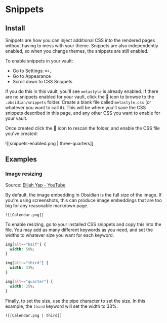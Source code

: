 # Snippets

## Install
Snippets are how you can inject additional CSS into the rendered pages without having to mess with your theme. Snippets are also independently enabled, so when you change themes, the snippets are still enabled.

To enable snippets in your vault:
- Go to Settings: `⌘+,`
- Go to Appearance
- Scroll down to CSS Snippets

If you do this in this vault, you'll see `metastyle` is already enabled. If there are no snippets enabled for your vault, click the 📂 icon to browse to the `.obsidian/snippets` folder. Create a blank file called `metastyle.css` (or whatever you want to call it). This will be where you'll save the CSS snippets described in this page, and any other CSS you want to enable for your vault.

Once created click the 🔁 icon to rescan the folder, and enable the CSS file you've created:

![[snippets-enabled.png | three-quarters]]


## Examples
### Image resizing
Source: [Elijah Yap - YouTube](https://www.youtube.com/watch?v=_nPHXKvPUi4)

By default, the image embedding in Obsidian is the full size of the image. If you're using screenshots, this can produce image embeddings that are too big for any reasonable markdown page.

```
![[Calendar.png]]
```

To enable resizing, go to your installed CSS snippets and copy this into the file. You may add as many different keywords as you need, and set the widths to whatever size you want for each keyword.
```css
img[alt~="half"] {
  width: 50%;
}

img[alt~="third"] {
  width: 33%;
}

img[alt~="quarter"] {
  width: 25%;
}
```

Finally, to set the size, use the pipe character to set the size. In this example, the `third` keyword will set the width to 33%.

```
![[Calendar.png | third]]
```